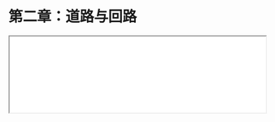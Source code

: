 # 第二章：道路与回路

<iframe src="./chap2.html" onload="javascript:(function(o){o.style.height=(o.contentWindow.document.body.scrollHeight+30)+'px';}(this));" width="100%">
</iframe>
